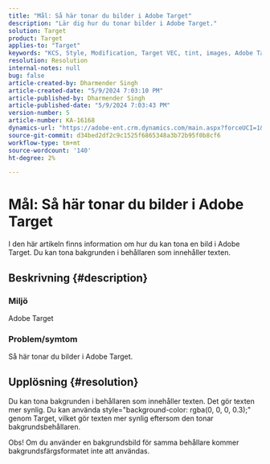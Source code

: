 ```yaml
---
title: "Mål: Så här tonar du bilder i Adobe Target"
description: "Lär dig hur du tonar bilder i Adobe Target."
solution: Target
product: Target
applies-to: "Target"
keywords: "KCS, Style, Modification, Target VEC, tint, images, Adobe Target"
resolution: Resolution
internal-notes: null
bug: false
article-created-by: Dharmender Singh
article-created-date: "5/9/2024 7:03:10 PM"
article-published-by: Dharmender Singh
article-published-date: "5/9/2024 7:03:43 PM"
version-number: 5
article-number: KA-16168
dynamics-url: "https://adobe-ent.crm.dynamics.com/main.aspx?forceUCI=1&pagetype=entityrecord&etn=knowledgearticle&id=c0b589c3-360e-ef11-9f8a-6045bd006b25"
source-git-commit: d34bed2df2c9c1525f6865348a3b72b95f0b8cf6
workflow-type: tm+mt
source-wordcount: '140'
ht-degree: 2%

---
```


# Mål: Så här tonar du bilder i Adobe Target


I den här artikeln finns information om hur du kan tona en bild i Adobe Target. Du kan tona bakgrunden i behållaren som innehåller texten.

## Beskrivning {#description}


### <b>Miljö</b>

Adobe Target

### <b>Problem/symtom</b>

Så här tonar du bilder i Adobe Target.


## Upplösning {#resolution}


Du kan tona bakgrunden i behållaren som innehåller texten. Det gör texten mer synlig.
Du kan använda style=&quot;background-color: rgba(0, 0, 0, 0.3);&quot; genom Target, vilket gör texten mer synlig eftersom den tonar bakgrundsbehållaren.

Obs! Om du använder en bakgrundsbild för samma behållare kommer bakgrundsfärgsformatet inte att användas.

